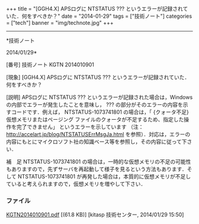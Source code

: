 ﻿+++
title = "[GGH4.X] APSログに NTSTATUS ??? というエラーが記録されていた．何をすべきか？"
date = "2014-01-29"
tags = ["技術ノート"]
categories = ["tech"]
banner = "img/technote.jpg"
+++

-----------------------------------------------------------------------------------------------------------------------------

*技術ノート

2014/01/29*


[番号]
技術ノート KGTN 2014010901

[現象]
[GGH4.X] APSログに NTSTATUS ???
というエラーが記録されていた．何をすべきか？

[説明]
APSログに NTSTATUS ???
というエラーが記録された場合は，Windowsの内部でエラーが発生したことを意味し，
??? の部分がそのエラーの内容を示すコードです．例えば，
NTSTATUS-1073741801 の場合は，「 {クォータ不足}
仮想メモリまたはページング
ファイルのクォータが不足するため、指定した操作を完了できません」
というエラーを示しています （注：
<http://accelart.jp/blog/NTSTATUSErrMsgJa.html>
を参照）．対応は，エラーの内容にもとにマイクロソフト社の知識ベース等を参照し，その内容に従って下さい．

補　足
NTSTATUS-1073741801
の場合は，一時的な仮想メモリの不足の可能性もありますので，先ずサーバを再起動して様子を見るという方法もあります．そして
NTSTATUS-1073741801
が再発した場合は，本質的に仮想メモリが不足していると考えられますので，仮想メモリを増やして下さい．


### ファイル

 
 


[KGTN2014010901.pdf](http://techreport.kitasp.net/attachments/download/1477/KGTN2014010901.pdf)
 [(61.8 KB)] [kitasp 技術センター, 2014/01/29
15:50]


 


 

